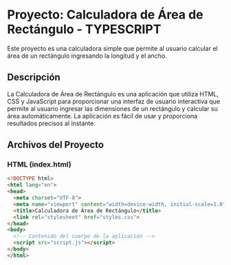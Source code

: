 # Proyecto: Calculadora de Área de Rectángulo - TYPESCRIPT
Este proyecto es una calculadora simple que permite al usuario calcular el área de un rectángulo ingresando la longitud y el ancho.

## Descripción

La Calculadora de Área de Rectángulo es una aplicación que utiliza HTML, CSS y JavaScript para proporcionar una interfaz de usuario interactiva que permite al usuario ingresar las dimensiones de un rectángulo y calcular su área automáticamente. La aplicación es fácil de usar y proporciona resultados precisos al instante.

## Archivos del Proyecto

### HTML (index.html)

```html
<!DOCTYPE html>
<html lang="en">
<head>
  <meta charset="UTF-8">
  <meta name="viewport" content="width=device-width, initial-scale=1.0">
  <title>Calculadora de Área de Rectángulo</title>
  <link rel="stylesheet" href="styles.css">
</head>
<body>
  <!-- Contenido del cuerpo de la aplicación -->
  <script src="script.js"></script>
</body>
</html>
